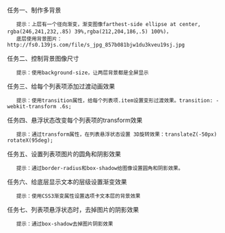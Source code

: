 任务一、制作多背景

       提示：上层有一个径向渐变，渐变图像farthest-side ellipse at center,  rgba(246,241,232,.85) 39%,rgba(212,204,186,.5) 100%)，
       底层使用背景图片：http://fs0.139js.com/file/s_jpg_857b081bjw1du3kveu19sj.jpg

任务二、控制背景图像尺寸

       提示：使用background-size，让两层背景都是全屏显示

任务三、给每个列表项添加过渡动画效果

       提示：使用transition属性，给每个列表项.item设置变形过渡效果。transition: -webkit-transform .6s;

任务四、悬浮状态改变每个列表项的transform效果

       提示：通过transform属性，在列表悬浮状态设置 3D旋转效果：translateZ(-50px) rotateX(95deg);

任务五、设置列表项图片的圆角和阴影效果

       提示：通过border-radius和box-shadow给图像设置圆角和阴影效果。

任务六、给底层显示文本的层级设置渐变效果

       提示：使用CSS3渐变属性设置选项卡文本层的背景效果

任务七、列表项悬浮状态时，去掉图片的阴影效果

       提示：通过box-shadow去掉图片阴影效果